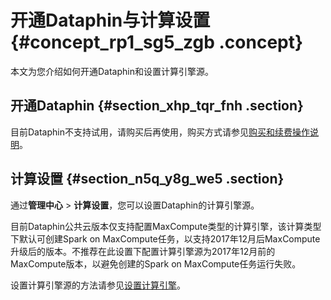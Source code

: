 # 开通Dataphin与计算设置 {#concept_rp1_sg5_zgb .concept}

本文为您介绍如何开通Dataphin和设置计算引擎源。

## 开通Dataphin {#section_xhp_tqr_fnh .section}

目前Dataphin不支持试用，请购买后再使用，购买方式请参见[购买和续费操作说明](../../../../cn.zh-CN/产品定价/购买和续费操作说明.md#)。

## 计算设置 {#section_n5q_y8g_we5 .section}

通过**管理中心** \> **计算设置**，您可以设置Dataphin的计算引擎源。

目前Dataphin公共云版本仅支持配置MaxCompute类型的计算引擎，该计算类型下默认可创建Spark on MaxCompute任务，以支持2017年12月后MaxCompute升级后的版本。不推荐在此设置下配置计算引擎源为2017年12月前的MaxCompute版本，以避免创建的Spark on MaxCompute任务运行失败。

设置计算引擎源的方法请参见[设置计算引擎](../../../../cn.zh-CN/用户指南/管理中心/设置计算引擎.md#)。

